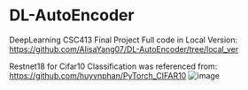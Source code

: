 # DL-AutoEncoder
DeepLearning CSC413 Final Project
Full code in Local Version: https://github.com/AlisaYang07/DL-AutoEncoder/tree/local_ver

Restnet18 for Cifar10 Classification was referenced from:
https://github.com/huyvnphan/PyTorch_CIFAR10
![image](https://github.com/AlisaYang07/DL-AutoEncoder/assets/61921004/77576c5a-2439-4f8c-8678-3a26d0fefd7d)
